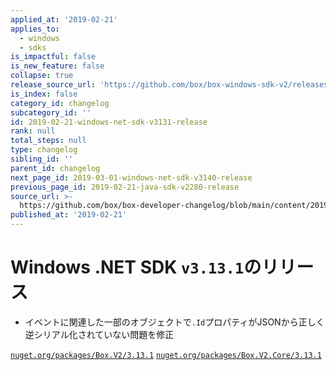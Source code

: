 ```yaml
---
applied_at: '2019-02-21'
applies_to:
  - windows
  - sdks
is_impactful: false
is_new_feature: false
collapse: true
release_source_url: 'https://github.com/box/box-windows-sdk-v2/releases/tag/v3.13.1'
is_index: false
category_id: changelog
subcategory_id: ''
id: 2019-02-21-windows-net-sdk-v3131-release
rank: null
total_steps: null
type: changelog
sibling_id: ''
parent_id: changelog
next_page_id: 2019-03-01-windows-net-sdk-v3140-release
previous_page_id: 2019-02-21-java-sdk-v2280-release
source_url: >-
  https://github.com/box/box-developer-changelog/blob/main/content/2019/02-21-windows-net-sdk-v3131-release.md
published_at: '2019-02-21'
---
```

# Windows .NET SDK `v3.13.1`のリリース

* イベントに関連した一部のオブジェクトで`.Id`プロパティがJSONから正しく逆シリアル化されていない問題を修正

[`nuget.org/packages/Box.V2/3.13.1`](https://www.nuget.org/packages/Box.V2/3.13.1)
[`nuget.org/packages/Box.V2.Core/3.13.1`](https://www.nuget.org/packages/Box.V2.Core/3.13.1)
